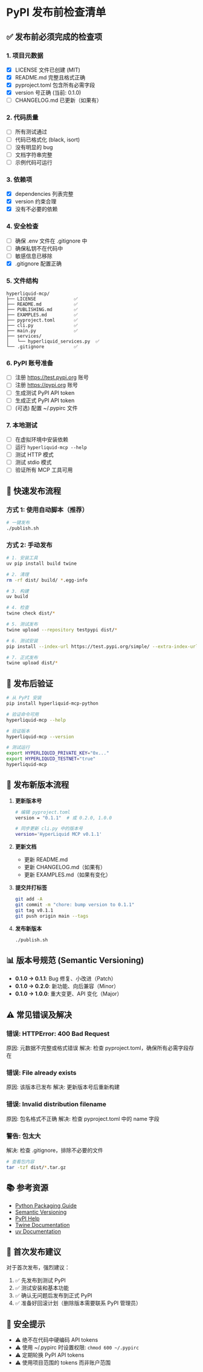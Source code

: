 # PyPI 发布前检查清单

## ✅ 发布前必须完成的检查项

### 1. 项目元数据
- [x] LICENSE 文件已创建 (MIT)
- [x] README.md 完整且格式正确
- [x] pyproject.toml 包含所有必需字段
- [x] version 号正确 (当前: 0.1.0)
- [ ] CHANGELOG.md 已更新（如果有）

### 2. 代码质量
- [ ] 所有测试通过
- [ ] 代码已格式化 (black, isort)
- [ ] 没有明显的 bug
- [ ] 文档字符串完整
- [ ] 示例代码可运行

### 3. 依赖项
- [x] dependencies 列表完整
- [x] version 约束合理
- [x] 没有不必要的依赖

### 4. 安全检查
- [ ] 确保 .env 文件在 .gitignore 中
- [ ] 确保私钥不在代码中
- [ ] 敏感信息已移除
- [x] .gitignore 配置正确

### 5. 文件结构
```
hyperliquid-mcp/
├── LICENSE              ✅
├── README.md            ✅
├── PUBLISHING.md        ✅
├── EXAMPLES.md          ✅
├── pyproject.toml       ✅
├── cli.py               ✅
├── main.py              ✅
├── services/
│   └── hyperliquid_services.py  ✅
└── .gitignore           ✅
```

### 6. PyPI 账号准备
- [ ] 注册 https://test.pypi.org 账号
- [ ] 注册 https://pypi.org 账号
- [ ] 生成测试 PyPI API token
- [ ] 生成正式 PyPI API token
- [ ] (可选) 配置 ~/.pypirc 文件

### 7. 本地测试
- [ ] 在虚拟环境中安装依赖
- [ ] 运行 `hyperliquid-mcp --help`
- [ ] 测试 HTTP 模式
- [ ] 测试 stdio 模式
- [ ] 验证所有 MCP 工具可用

## 🚀 快速发布流程

### 方式 1: 使用自动脚本（推荐）

```bash
# 一键发布
./publish.sh
```

### 方式 2: 手动发布

```bash
# 1. 安装工具
uv pip install build twine

# 2. 清理
rm -rf dist/ build/ *.egg-info

# 3. 构建
uv build

# 4. 检查
twine check dist/*

# 5. 测试发布
twine upload --repository testpypi dist/*

# 6. 测试安装
pip install --index-url https://test.pypi.org/simple/ --extra-index-url https://pypi.org/simple/ hyperliquid-mcp-python

# 7. 正式发布
twine upload dist/*
```

## 📝 发布后验证

```bash
# 从 PyPI 安装
pip install hyperliquid-mcp-python

# 验证命令可用
hyperliquid-mcp --help

# 验证版本
hyperliquid-mcp --version

# 测试运行
export HYPERLIQUID_PRIVATE_KEY="0x..."
export HYPERLIQUID_TESTNET="true"
hyperliquid-mcp
```

## 🔄 发布新版本流程

1. **更新版本号**
   ```bash
   # 编辑 pyproject.toml
   version = "0.1.1"  # 或 0.2.0, 1.0.0
   
   # 同步更新 cli.py 中的版本号
   version='HyperLiquid MCP v0.1.1'
   ```

2. **更新文档**
   - 更新 README.md
   - 更新 CHANGELOG.md（如果有）
   - 更新 EXAMPLES.md（如果有变化）

3. **提交并打标签**
   ```bash
   git add -A
   git commit -m "chore: bump version to 0.1.1"
   git tag v0.1.1
   git push origin main --tags
   ```

4. **发布新版本**
   ```bash
   ./publish.sh
   ```

## 📊 版本号规范 (Semantic Versioning)

- **0.1.0 → 0.1.1**: Bug 修复、小改进（Patch）
- **0.1.0 → 0.2.0**: 新功能、向后兼容（Minor）
- **0.1.0 → 1.0.0**: 重大变更、API 变化（Major）

## ⚠️ 常见错误及解决

### 错误: HTTPError: 400 Bad Request
原因: 元数据不完整或格式错误
解决: 检查 pyproject.toml，确保所有必需字段存在

### 错误: File already exists
原因: 该版本已发布
解决: 更新版本号后重新构建

### 错误: Invalid distribution filename
原因: 包名格式不正确
解决: 检查 pyproject.toml 中的 name 字段

### 警告: 包太大
解决: 检查 .gitignore，排除不必要的文件
```bash
# 查看包内容
tar -tzf dist/*.tar.gz
```

## 📚 参考资源

- [Python Packaging Guide](https://packaging.python.org/)
- [Semantic Versioning](https://semver.org/)
- [PyPI Help](https://pypi.org/help/)
- [Twine Documentation](https://twine.readthedocs.io/)
- [uv Documentation](https://docs.astral.sh/uv/)

## 🎯 首次发布建议

对于首次发布，强烈建议：

1. ✅ 先发布到测试 PyPI
2. ✅ 测试安装和基本功能
3. ✅ 确认无问题后发布到正式 PyPI
4. ✅ 准备好回滚计划（删除版本需要联系 PyPI 管理员）

## 🔐 安全提示

- ⚠️ 绝不在代码中硬编码 API tokens
- ⚠️ 使用 ~/.pypirc 时设置权限: `chmod 600 ~/.pypirc`
- ⚠️ 定期轮换 PyPI API tokens
- ⚠️ 使用项目范围的 tokens 而非账户范围
